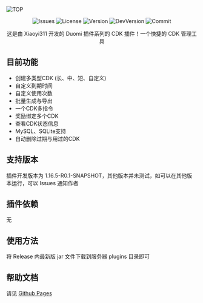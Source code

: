 ![TOP](https://i.postimg.cc/fRbBzg2D/image.png)

<div align="center"> 

![Issues](https://img.shields.io/bitbucket/issues/Xiaoyi311/Duomi-CDK?style=for-the-badge)
![License](https://img.shields.io/badge/license-Apache-blue?style=for-the-badge)
![Version](https://img.shields.io/github/v/release/Xiaoyi311/Duomi-CDK?style=for-the-badge)
![DevVersion](https://img.shields.io/badge/dev--verison-1.16.5-blue?style=for-the-badge)
![Commit](https://img.shields.io/github/last-commit/Xiaoyi311/Duomi-CDK?style=for-the-badge)


这是由 Xiaoyi311 开发的 Duomi 插件系列的 CDK 插件！一个快捷的 CDK 管理工具 
</div>

## 目前功能

- 创建多类型CDK (长、中、短、自定义)
- 自定义到期时间
- 自定义使用次数
- 批量生成与导出
- 一个CDK多指令
- 奖励绑定多个CDK
- 查看CDK状态信息
- MySQL、SQLite支持
- 自动删除过期与用过的CDK

## 支持版本

插件开发版本为 1.16.5-R0.1-SNAPSHOT，其他版本并未测试，如可以在其他版本运行，可以 Issues 通知作者

## 插件依赖

无

## 使用方法

将 Release 内最新版 jar 文件下载到服务器 plugins 目录即可

## 帮助文档

请见 [Github Pages](https://Xiaoyi311.github.io/Duomi-CDK)
